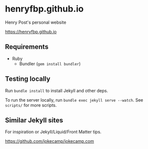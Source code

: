 # henryfbp.github.io
Henry Post's personal website

<https://henryfbp.github.io>

## Requirements

-   Ruby
    -   Bundler (`gem install bundler`)


## Testing locally

Run `bundle install` to install Jekyll and other deps.

To run the server locally, run `bundle exec jekyll serve --watch`. See `scripts/` for more scripts.

## Similar Jekyll sites

For inspiration or Jekyll/Liquid/Front Matter tips.

<https://github.com/jokecamp/jokecamp.com>

